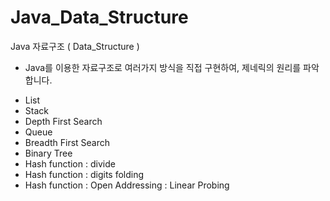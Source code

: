 # Java_Data_Structure
Java 자료구조 ( Data_Structure )

* Java를 이용한 자료구조로 여러가지 방식을 직접 구현하여, 제네릭의 원리를 파악합니다.
  
- List
- Stack
- Depth First Search
- Queue
- Breadth First Search
- Binary Tree
- Hash function : divide
- Hash function : digits folding
- Hash function : Open Addressing : Linear Probing
